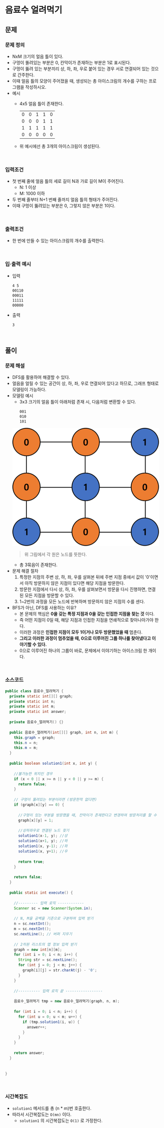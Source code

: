 # 음료수 얼려먹기
## 문제
### 문제 정의

- NxM 크기의 얼음 틀이 있다.
- 구멍이 뚤려있는 부분은 0, 칸막이가 존재하는 부분은 1로 표시된다.
- 구멍이 뚫려 있는 부분끼리 상, 하, 좌, 우로 붙어 있는 경우 서로 연결되어 있는 것으로 간주한다.
- 이때 얼음 틀의 모양이 주어졌을 때, 생성되는 총 아이스크림의 개수를 구하는 프로그램을 작성하시오.
- 예시
  - 4x5 얼음 틀이 존재한다.

    | | | | | |
    |---|---|---|---|---|
    |0|0|1|1|0|
    |0|0|0|1|1|
    |1|1|1|1|1|
    |0|0|0|0|0|
    
  - 위 예시에선 총 3개의 아이스크림이 생성된다.

<br/>

### 입력조건
- 첫 번째 줄에 얼음 틀의 세로 길이 N과 가로 길이 M이 주어진다.
  - N: 1 이상
  - M: 1000 이하
- 두 번째 줄부터 N+1 번째 줄까지 얼음 틀의 형태가 주어진다.
- 이때 구멍이 뚫려있는 부분은 0, 그렇지 않은 부분은 1이다.

<br/>

### 출력조건
- 한 번에 만들 수 있는 아이스크림의 개수를 출력한다.

<br/>

### 입·출력 예시
- 입력
  ```text
  4 5
  00110
  00011
  11111
  00000
  ```

- 출력
  ```text
  3
  ```

<br/>

## 풀이
### 문제 해설
- DFS를 활용하여 해결할 수 있다.
- 얼음을 얼릴 수 있는 공간이 상, 하, 좌, 우로 연결되어 있다고 하므로, 그래프 형태로 모델링이 가능하다.
- 모델링 예시
  - 3x3 크기의 얼음 틀이 아래처럼 존재 시, 다음처럼 변환할 수 있다.
    ```text
    001
    010
    101
    ```
   ![](./img/Untitled32.png)
  > 위 그림에서 각 원은 노드를 뜻한다.
  - 총 3묶음이 존재한다.
- 문제 해결 절차
  1. 특정한 지점의 주변 상, 하, 좌, 우를 살펴본 뒤에 주변 지점 중에서 값이 '0'이면서 아직 방문하지 않은 지점이 있다면 해당 지점을 방문한다.
  2. 방문한 지점에서 다시 상, 하, 좌, 우를 살펴보면서 방문을 다시 진행하면, 연결된 모든 지점을 방문할 수 있다.
  3. 1~2번의 과정을 모든 노드에 반복하며 방문하지 않은 지점의 수를 센다.
- BFS가 아닌, DFS를 사용하는 이유?
  - 본 문제의 핵심은 **0을 갖는 특정 지점과 0을 갖는 인접한 지점을 찾는 것** 이다.
  - 즉 어떤 지점이 0일 때, 해당 지점과 인접한 지점을 연쇄적으로 찾아나아가야 한다.
  - 이러한 과정은 **인접한 지점이 모두 1이거나 모두 방문했었을 때** 멈춘다.
  - **그리고 이러한 과정이 멈추었을 때, 0으로 이루어진 그룹 하나를 찾아냈다고 이야기할 수 있다.**
  - 0으로 이루어진 하나의 그룹이 바로, 문제에서 이야기하는 아이스크림 한 개이다.

<br/>

### 소스코드
```java
public class 음료수_얼려먹기 {
  private static int[][] graph;
  private static int n;
  private static int m;
  private static int answer;

  private 음료수_얼려먹기() {}

  public 음료수_얼려먹기(int[][] graph, int n, int m) {
    this.graph = graph;
    this.n = n;
    this.m = m;
  }

  public boolean solution1(int x, int y) {

    //불가능한 위치인 경우
    if (x < 0 || x >= n || y < 0 || y >= m) {
      return false;
    }

    // 구멍이 뚫려있는 부분이라면 (방문한적 없다면)
    if (graph[x][y] == 0) {

      //구멍이 있는 부분을 방문했을 때, 칸막이가 존재한다고 변경하여 방문처리를 할 수 있다.
      graph[x][y] = 1;

      //상하좌우로 연결된 노드 찾기
      solution1(x-1, y); //상
      solution1(x+1, y); //하
      solution1(x, y-1); //좌
      solution1(x, y+1); //우

      return true;
    }

    return false;
  }

  public static int execute() {

    //--------- 입력 로직 ------------
    Scanner sc = new Scanner(System.in);

    // N, M을 공백을 기준으로 구분하여 입력 받기
    n = sc.nextInt();
    m = sc.nextInt();
    sc.nextLine(); // 버퍼 지우기

    // 2차원 리스트의 맵 정보 입력 받기
    graph = new int[n][m];
    for (int i = 0; i < n; i++) {
      String str = sc.nextLine();
      for (int j = 0; j < m; j++) {
        graph[i][j] = str.charAt(j) - '0';
      }
    }

    //---------- 입력 로직 끝 -----------------

    음료수_얼려먹기 tmp = new 음료수_얼려먹기(graph, n, m);

    for (int i = 0; i < n; i++) {
      for (int u = 0; u < m; u++) {
        if (tmp.solution1(i, u)) {
          answer++;
        }
      }
    }

    return answer;
  }


}

```

<br/>

### 시간복잡도
- `solution1` 메서드를 총 (n * m)번 호출한다.
- 따라서 시간복잡도는 `O(mn)` 이다.
  - `solution1` 의 시간복잡도는 `O(1)` 로 가정한다.
